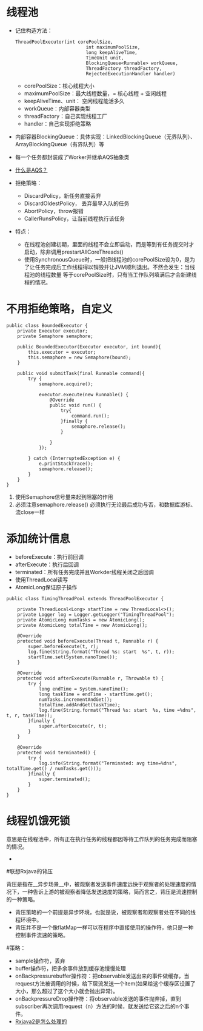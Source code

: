 # 线程池

* 记住构造方法：
                              
	```
	ThreadPoolExecutor(int corePoolSize,
                              int maximumPoolSize,
                              long keepAliveTime,
                              TimeUnit unit,
                              BlockingQueue<Runnable> workQueue,
                              ThreadFactory threadFactory,
                              RejectedExecutionHandler handler)
   ```
   * corePoolSize：核心线程大小
   * maximumPoolSize：最大线程数量，= 核心线程 + 空闲线程
   * keepAliveTime、unit： 空闲线程能活多久
   * workQueue：内部容器类型
   * threadFactory：自己实现线程工厂
   * handler：自己实现拒绝策略
* 内部容器BlockingQueue：具体实现：LinkedBlockingQueue（无界队列）、 ArrayBlockingQueue（有界队列）等
* 每一个任务都封装成了Worker并继承AQS抽象类
* [什么是AQS？](http://ifeve.com/java-special-troops-aqs/)
* 拒绝策略：
	* DiscardPolicy，新任务直接丢弃
	* DiscardOldestPolicy， 丢弃最早入队的任务
	* AbortPolicy，throw报错
	* CallerRunsPolicy，让当前线程执行该任务
* 特点：
	* 在线程池创建初期，里面的线程不会立即启动，而是等到有任务提交时才启动，除非调用prestartAllCoreThreads()
	* 使用SynchronousQueue时，一般把线程池的corePoolSize设为0，是为了让任务完成后工作线程得以销毁并让JVM顺利退出。不然会发生：当线程池的线程数量 等于corePoolSize时，只有当工作队列填满后才会新建线程的情况。

# 不用拒绝策略，自定义
```
public class BoundedExecutor {
    private Executor executor;
    private Semaphore semaphore;

    public BoundedExecutor(Executor executor, int bound){
        this.executor = executor;
        this.semaphore = new Semaphore(bound);
    }
    
    public void submitTask(final Runnable command){
        try {
            semaphore.acquire();
            
            executor.execute(new Runnable() {
                @Override
                public void run() {
                    try{
                        command.run();
                    }finally {
                        semaphore.release();
                    }
                    
                }
            });
            
        } catch (InterruptedException e) {
            e.printStackTrace();
            semaphore.release();
        }
    }
}

```

1. 使用Semaphore信号量来起到阻塞的作用
2. 必须注意semaphore.release() 必须执行无论最后成功与否，和数据库游标、流close一样

# 添加统计信息

* beforeExecute：执行前回调
* afterExecute：执行后回调
* terminated：所有任务完成并且Workder线程关闭之后回调
* 使用ThreadLocal读写
* AtomicLong保证原子操作

```
public class TimingThreadPool extends ThreadPoolExecutor {
    
    private ThreadLocal<Long> startTime = new ThreadLocal<>();
    private Logger log = Logger.getLogger("TimingThreadPool");
    private AtomicLong numTasks = new AtomicLong();
    private AtomicLong totalTime = new AtomicLong();

    @Override
    protected void beforeExecute(Thread t, Runnable r) {
        super.beforeExecute(t, r);
        log.fine(String.format("Thread %s: start  %s", t, r));
        startTime.set(System.nanoTime());
    }

    @Override
    protected void afterExecute(Runnable r, Throwable t) {
        try {
            long endTime = System.nanoTime();
            long taskTime = endTime - startTime.get();
            numTasks.incrementAndGet();
            totalTime.addAndGet(taskTime);
            log.fine(String.format("Thread %s: start  %s, time =%dns", t, r, taskTime));
        }finally {
            super.afterExecute(r, t);
        }
    }

    @Override
    protected void terminated() {
        try {
            log.info(String.format("Terminated: avg time=%dns", totalTime.get() / numTasks.get()));
        }finally {
            super.terminated();
        }
    }
}

```

# 线程饥饿死锁
意思是在线程池中，所有正在执行任务的线程都因等待工作队列的任务完成而阻塞的情况。

-
#联想Rxjava的背压
	
背压是指在__异步场景__中，被观察者发送事件速度远快于观察者的处理速度的情况下，一种告诉上游的被观察者降低发送速度的策略，简而言之，背压是流速控制的一种策略。

* 背压策略的一个前提是异步环境，也就是说，被观察者和观察者处在不同的线程环境中。
* 背压并不是一个像flatMap一样可以在程序中直接使用的操作符，他只是一种控制事件流速的策略。

#策略：

* sample操作符，丢弃
* buffer操作符，把多余事件放到缓存池慢慢处理
* onBackpressurebuffer操作符：把observable发送出来的事件做缓存，当request方法被调用的时候，给下层流发送一个item(如果给这个缓存区设置了大小，那么超过了这个大小就会抛出异常)。
* onBackpressureDrop操作符：将observable发送的事件抛弃掉，直到subscriber再次调用request（n）方法的时候，就发送给它这之后的n个事件。
* [Rxjava2是怎么处理的](https://www.jianshu.com/p/ceb48ed8719d)